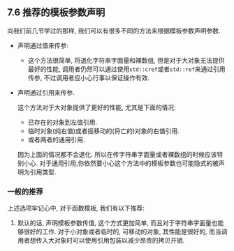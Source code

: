 ## 7.6 推荐的模板参数声明

向我们前几节学过的那样, 我们可以有很多不同的方法来根据模板参数声明参数.

- 声明通过值来传参:

  - 这个方法很简单, 将退化字符串字面量和裸数组, 但是对于大对象无法提供最好的性能, 调用者仍然可以通过使用`std::cref`或者`std::ref`来通过引用传参, 不过调用者应小心行事以保证操作有效.

- 声明通过引用来传参.

  这个方法对于大对象提供了更好的性能, 尤其是下面的情况:

  - 已存在的对象到左值引用.
  - 临时对象(纯右值)或者摇移动的(将亡的)对象的右值引用.
  - 或者两者的通用引用.

  因为上面的情况都不会退化. 所以在传字符串字面量或者裸数组的时候应该特别小心. 对于通用引用,你依然要小心这个方法中的模板参数也可能隐式的被声明为引用类型.



### 一般的推荐

上述选项牢记心中, 对于函数模板, 我们有以下推荐:

1. 默认的话, 声明模板参数传值, 这个方式更加简单, 而且对于字符串字面量也能够很好的工作. 对于小对象或者临时的, 可移动的对象, 其性能是很好的, 而当调用者想传入大对象时可以使用引用包装以减少昂贵的拷贝开销.